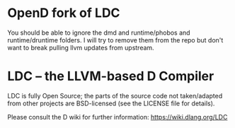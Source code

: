 OpenD fork of LDC
===============================

You should be able to ignore the dmd and runtime/phobos and runtime/druntime folders. I will try to remove them from the repo but don't want to break pulling llvm updates from upstream.


LDC – the LLVM-based D Compiler
===============================

LDC is fully Open Source; the parts of the source code not taken/adapted from
other projects are BSD-licensed (see the LICENSE file for details).

Please consult the D wiki for further information:
https://wiki.dlang.org/LDC

